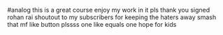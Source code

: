#analog 
this is a great course enjoy my work in it pls thank you signed rohan rai shoutout to my subscribers for keeping the haters away smash that mf like button plssss one like equals one hope for kids
